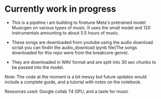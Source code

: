 # Currently work in progress

- This is a pipeline i am building to finetune Meta's pretrained model Musicgen on various types of music. It uses the small model and 120 instrumentals amounting to about 5.5 hours of music.

- These songs are downloaded from youtube using the audio download script you can findin the audio_download ipynb file(The songs downloaded for this repo were from the breakcore genre).
-  They are downloaded in WAV format and are split into 30 sec chunks to be passed into the model.

Note: The code at the moment is a bit messy but future updates would include a complete guide, and a tutorial with notes on the notebook.

Resources used: Google collab T4 GPU, and a taste for music

